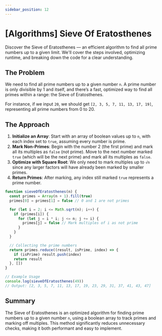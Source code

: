 ```yaml
---
sidebar_position: 12
---
```


# [Algorithms] Sieve Of Eratosthenes

Discover the Sieve of Eratosthenes — an efficient algorithm to find all prime numbers up to a given limit. We'll cover the steps involved, optimizing runtime, and breaking down the code for a clear understanding.

## The Problem

We need to find all prime numbers up to a given number `n`. A prime number is only divisible by 1 and itself, and there’s a fast, optimized way to find all primes within a range: the Sieve of Eratosthenes.

For instance, if we input `20`, we should get `[2, 3, 5, 7, 11, 13, 17, 19]`, representing all prime numbers from 0 to 20.

## The Approach

1. **Initialize an Array**: Start with an array of boolean values up to `n`, with each index set to `true`, assuming every number is prime.
2. **Mark Non-Primes**: Begin with the number 2 (the first prime) and mark all its multiples as `false` (not prime). Move to the next number marked `true` (which will be the next prime) and mark all its multiples as `false`.
3. **Optimize with Square Root**: We only need to mark multiples up to `√n` since any larger factors will have already been marked by smaller primes.
4. **Return Primes**: After marking, any index still marked `true` represents a prime number.

```javascript
function sieveOfEratosthenes(n) {
  const primes = Array(n + 1).fill(true)
  primes[0] = primes[1] = false // 0 and 1 are not primes

  for (let i = 2; i <= Math.sqrt(n); i++) {
    if (primes[i]) {
      for (let j = i * i; j <= n; j += i) {
        primes[j] = false // Mark multiples of i as not prime
      }
    }
  }

  // Collecting the prime numbers
  return primes.reduce((result, isPrime, index) => {
    if (isPrime) result.push(index)
    return result
  }, [])
}

// Example Usage
console.log(sieveOfEratosthenes(49))
// Output: [2, 3, 5, 7, 11, 13, 17, 19, 23, 29, 31, 37, 41, 43, 47]
```

## Summary

The Sieve of Eratosthenes is an optimized algorithm for finding prime numbers up to a given number `n`, using a boolean array to track primes and marking off multiples. This method significantly reduces unnecessary checks, making it both performant and easy to implement.
